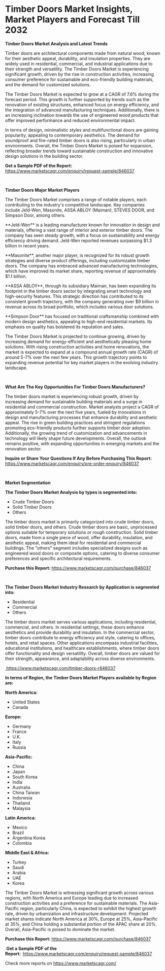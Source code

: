 <p><h1>Timber Doors Market Insights, Market Players and Forecast Till 2032</h1></p><p><strong>Timber Doors Market Analysis and Latest Trends</strong></p>
<p><p>Timber doors are architectural components made from natural wood, known for their aesthetic appeal, durability, and insulation properties. They are widely used in residential, commercial, and industrial applications due to their strength and versatility. The Timber Doors Market is experiencing significant growth, driven by the rise in construction activities, increasing consumer preference for sustainable and eco-friendly building materials, and the demand for customized solutions.</p><p>The Timber Doors Market is expected to grow at a CAGR of 7.6% during the forecast period. This growth is further supported by trends such as the renovation of existing structures, enhanced focus on energy efficiency, and the integration of advanced manufacturing techniques. Additionally, there is an increasing inclination towards the use of engineered wood products that offer improved performance and reduced environmental impact.</p><p>In terms of design, minimalistic styles and multifunctional doors are gaining popularity, appealing to contemporary aesthetics. The demand for soundproof and fire-rated timber doors is also rising, particularly in urban environments. Overall, the Timber Doors Market is poised for expansion, reflecting broader trends toward sustainable construction and innovative design solutions in the building sector.</p></p>
<p><strong>Get a Sample PDF of the Report:&nbsp;</strong> <a href="https://www.marketscagr.com/enquiry/request-sample/846037?utm_campaign=2990&utm_medium=2&utm_source=Github&utm_content=ia&utm_term=04042025&utm_id=timber-doors">https://www.marketscagr.com/enquiry/request-sample/846037</a></p>
<p>&nbsp;</p>
<p><strong>Timber Doors Major Market Players</strong></p>
<p><p>The Timber Doors Market comprises a range of notable players, each contributing to the industry's competitive landscape. Key companies include Jeld-Wen, Masonite, ASSA ABLOY (Maiman), STEVES DOOR, and Simpson Door, among others. </p><p>**Jeld-Wen** is a leading manufacturer known for innovation in design and materials, offering a vast range of interior and exterior timber doors. The company has seen steady growth, with a focus on sustainability and energy efficiency driving demand. Jeld-Wen reported revenues surpassing $1.3 billion in recent years.</p><p>**Masonite**, another major player, is recognized for its robust growth strategies and diverse product offerings, including customizable timber doors. The company has embraced advanced manufacturing technologies, which have improved its market share, reporting revenue of approximately $1.1 billion.</p><p>**ASSA ABLOY**, through its subsidiary Maiman, has been expanding its footprint in the timber doors sector by integrating smart technology and high-security features. This strategic direction has contributed to its consistent growth trajectory, with the company generating over $9 billion in revenue across its broad portfolio, which includes various door solutions.</p><p>**Simpson Door** has focused on traditional craftsmanship combined with modern design aesthetics, appealing to high-end residential markets. Its emphasis on quality has bolstered its reputation and sales.</p><p>The Timber Doors Market is projected to continue growing, driven by increasing demand for energy-efficient and aesthetically pleasing home solutions. With rising construction activities and home renovations, the market is expected to expand at a compound annual growth rate (CAGR) of around 5-7% over the next few years. This growth trajectory points to expanding revenue potential for key market players in the evolving industry landscape.</p></p>
<p>&nbsp;</p>
<p><strong>What Are The Key Opportunities For Timber Doors Manufacturers?</strong></p>
<p><p>The timber doors market is experiencing robust growth, driven by increasing demand for sustainable building materials and a surge in residential and commercial construction. Market analysts project a CAGR of approximately 5-7% over the next five years, fueled by innovations in design and manufacturing processes that enhance durability and aesthetic appeal. The rise in green building practices and stringent regulations promoting eco-friendly products further supports timber door adoption. Additionally, the growing trend of customization and advancements in technology will likely shape future developments. Overall, the outlook remains positive, with expanding opportunities in emerging markets and the renovation sector.</p></p>
<p><strong>Inquire or Share Your Questions If Any Before Purchasing This Report:</strong> <a href="https://www.marketscagr.com/enquiry/pre-order-enquiry/846037?utm_campaign=2990&utm_medium=2&utm_source=Github&utm_content=ia&utm_term=04042025&utm_id=timber-doors">https://www.marketscagr.com/enquiry/pre-order-enquiry/846037</a></p>
<p>&nbsp;</p>
<p><strong>Market Segmentation</strong></p>
<p><strong>The Timber Doors Market Analysis by types is segmented into:</strong></p>
<p><ul><li>Crude Timber Doors</li><li>Solid Timber Doors</li><li>Others</li></ul></p>
<p><p>The timber doors market is primarily categorized into crude timber doors, solid timber doors, and others. Crude timber doors are basic, unprocessed options suitable for temporary solutions or rough construction. Solid timber doors, made from a single piece of wood, offer durability, insulation, and aesthetic appeal, making them ideal for residential and commercial buildings. The "others" segment includes specialized designs such as engineered wood doors or composite options, catering to diverse consumer preferences and specific architectural requirements.</p></p>
<p><strong>Purchase this Report:&nbsp;</strong><a href="https://www.marketscagr.com/purchase/846037?utm_campaign=2990&utm_medium=2&utm_source=Github&utm_content=ia&utm_term=04042025&utm_id=timber-doors">https://www.marketscagr.com/purchase/846037</a></p>
<p>&nbsp;</p>
<p><strong>The Timber Doors Market Industry Research by Application is segmented into:</strong></p>
<p><ul><li>Residential</li><li>Commercial</li><li>Others</li></ul></p>
<p><p>The timber doors market serves various applications, including residential, commercial, and others. In residential settings, these doors enhance aesthetics and provide durability and insulation. In the commercial sector, timber doors contribute to energy efficiency and style, catering to offices, hotels, and retail spaces. Other applications encompass industrial facilities, educational institutions, and healthcare establishments, where timber doors offer functionality and design versatility. Overall, timber doors are valued for their strength, appearance, and adaptability across diverse environments.</p></p>
<p><a href="https://www.marketscagr.com/timber-doors-r846037?utm_campaign=2990&utm_medium=2&utm_source=Github&utm_content=ia&utm_term=04042025&utm_id=timber-doors">&nbsp;https://www.marketscagr.com/timber-doors-r846037</a></p>
<p><strong>In terms of Region, the Timber Doors Market Players available by Region are:</strong></p>
<p>
    <p> <strong> North America: </strong>
        <ul>
            <li>United States</li>
            <li>Canada</li>
        </ul>
        </p> 
    <p> <strong> Europe: </strong>
        <ul>
            <li>Germany</li>
            <li>France</li>
            <li>U.K.</li>
            <li>Italy</li>
            <li>Russia</li>
        </ul>
        </p> 
    <p> <strong> Asia-Pacific: </strong>
        <ul>
            <li>China</li>
            <li>Japan</li>
            <li>South Korea</li>
            <li>India</li>
            <li>Australia</li>
            <li>China Taiwan</li>
            <li>Indonesia</li>
            <li>Thailand</li>
            <li>Malaysia</li>
        </ul>
        </p> 
    <p> <strong> Latin America: </strong>
        <ul>
            <li>Mexico</li>
            <li>Brazil</li>
            <li>Argentina Korea</li>
            <li>Colombia</li>
        </ul>
        </p> 
    <p> <strong> Middle East & Africa: </strong>
        <ul>
            <li>Turkey</li>
            <li>Saudi</li>
            <li>Arabia</li>
            <li>UAE</li>
            <li>Korea</li>
        </ul>
    </p>
    </p>
<p><p>The Timber Doors Market is witnessing significant growth across various regions, with North America and Europe leading due to increased construction activities and a preference for sustainable materials. The Asia-Pacific region, particularly China, is expected to exhibit the highest growth rate, driven by urbanization and infrastructure development. Projected market shares indicate North America at 30%, Europe at 25%, Asia-Pacific at 35%, and China holding a substantial portion of the APAC share at 20%. Overall, Asia-Pacific is poised to dominate the market.</p></p>
<p><strong>Purchase this Report: </strong><a href="https://www.marketscagr.com/purchase/846037?utm_campaign=2990&utm_medium=2&utm_source=Github&utm_content=ia&utm_term=04042025&utm_id=timber-doors">https://www.marketscagr.com/purchase/846037</a></p>
<p>&nbsp;<strong>Get a Sample PDF of the Report:&nbsp;&nbsp;</strong><a href="https://www.marketscagr.com/enquiry/request-sample/846037?utm_campaign=2990&utm_medium=2&utm_source=Github&utm_content=ia&utm_term=04042025&utm_id=timber-doors">https://www.marketscagr.com/enquiry/request-sample/846037</a></p>
<p><strong></strong></p>
<p>Check more reports on <a href="https://www.marketscagr.com/?utm_campaign=2990&utm_medium=2&utm_source=Github&utm_content=ia&utm_term=04042025&utm_id=timber-doors">https://www.marketscagr.com/</a></p>